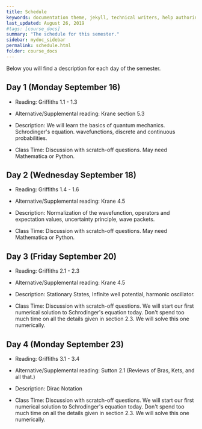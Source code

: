 ```yaml
---
title: Schedule
keywords: documentation theme, jekyll, technical writers, help authoring tools, hat replacements
last_updated: August 26, 2019
#tags: [course_docs]
summary: "The schedule for this semester."
sidebar: mydoc_sidebar
permalink: schedule.html
folder: course_docs
---
```


Below you will find a description for each day of the semester.  

## Day 1 (Monday September 16)

   - Reading: Griffiths 1.1 - 1.3
   - Alternative/Supplemental reading: Krane section 5.3 

   - Description: We will learn the basics of quantum mechanics. Schrodinger's equation. wavefunctions,  discrete and continuous probabilities.

   - Class Time:  Discussion with scratch-off questions.  May need Mathematica or Python.


## Day 2 (Wednesday September 18)

   - Reading: Griffiths  1.4 - 1.6
   - Alternative/Supplemental reading: Krane 4.5

   - Description: Normalization of the wavefunction, operators and expectation values, uncertainty principle, wave packets.

   - Class Time:  Discussion with scratch-off questions.  May need Mathematica or Python.

## Day 3 (Friday September 20)

   - Reading: Griffiths  2.1 - 2.3
   - Alternative/Supplemental reading: Krane 4.5

   - Description: Stationary States, Infinite well potential, harmonic oscillator.

   - Class Time:  Discussion with scratch-off questions.  We will start our first numerical solution to Schrodinger's equation today.  Don't spend too much time on all the details given in section 2.3.  We will solve this one numerically.

## Day 4 (Monday September 23)

   - Reading: Griffiths  3.1 - 3.4
   - Alternative/Supplemental reading: Sutton 2.1 (Reviews of Bras, Kets, and all that.)

   - Description: Dirac Notation

   - Class Time:  Discussion with scratch-off questions.  We will start our first numerical solution to Schrodinger's equation today.  Don't spend too much time on all the details given in section 2.3.  We will solve this one numerically.




